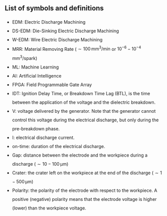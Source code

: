 <style> 
  p {line-height: 2;}
  ul {line-height: 2;}
</style>

## List of symbols and definitions

+ EDM: Electric Discharge Machining
+ DS-EDM: Die-Sinking Electric Discharge Machining
+ W-EDM: Wire Electric Discharge Machining
+ MRR: Material Removing Rate ($\sim 100 \,\mathrm{mm^3/min}$ or $10^{-6}-{10^{-4}} \,\mathrm{mm^3/spark}$)
+ ML: Machine Learning
+ AI: Artificial Intelligence
+ FPGA: Field Programmable Gate Array
+ IDT: Ignition Delay Time, or Breakdown Time Lag (BTL), is the time between the application of the voltage and the
  dielectric breakdown.
+ V: voltage delivered by the generator. Note that the generator cannot control this voltage during the electrical
  discharge, but only during the pre-breakdown phase.
+ I: electrical discharge current.
+ on-time: duration of the electrical discharge.
+ Gap: distance between the electrode and the workpiece during a discharge ($\sim 10-100\,\mathrm{\mu m}$)
+ Crater: the crater left on the workpiece at the end of the discharge ($\sim 1-500\,\mathrm{\mu m}$)
+ Polarity: the polarity of the electrode with respect to the workpiece. A positive (negative) polarity means that the
  electrode voltage is higher (lower) than the workpiece voltage.

